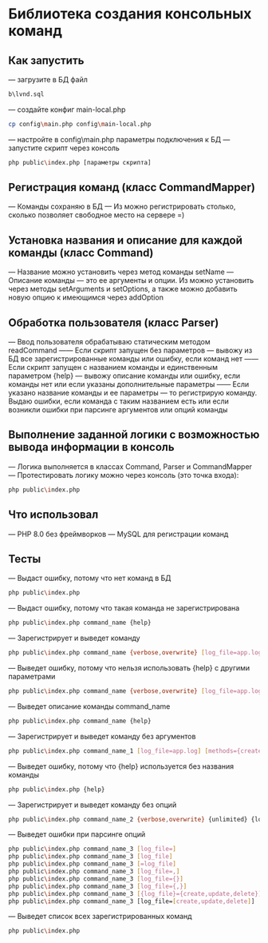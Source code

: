 # Библиотека создания консольных команд
## Как запустить
— загрузите в БД файл
```sh
b\lvnd.sql
```
— создайте конфиг main-local.php
```sh
cp config\main.php config\main-local.php
```
— настройте в config\main.php параметры подключения к БД
— запустите скрипт через консоль
```sh
php public\index.php [параметры скрипта]
```

## Регистрация команд (класс CommandMapper)
— Команды сохраняю в БД
— Из можно регистрировать столько, сколько позволяет свободное место на сервере =)

## Установка названия и описание для каждой команды (класс Command)
— Название можно установить через метод команды setName
— Описание команды — это ее аргументы и опции. Из можно установить через методы setArguments и setOptions, а также можно добавить новую опцию к имеющимся через addOption

## Обработка пользователя (класс Parser)
— Ввод пользователя обрабатываю статическим методом readCommand
—— Если скрипт запущен без параметров — вывожу из БД все зарегистрированные команды или ошибку, если команд нет
—— Если скрипт запущен с названием команды и единственным параметром {help} — вывожу описание команды или ошибку, если команды нет или если указаны дополнительные параметры
—— Если указано название команды и ее параметры — то регистрирую команду. Выдаю ошибки, если команда с таким названием есть или если возникли ошибки при парсинге аргументов или опций команды

## Выполнение заданной логики с возможностью вывода информации в консоль
— Логика выполняется в классах Command, Parser и CommandMapper
— Протестировать логику можно через консоль (это точка входа):
```sh
php public\index.php
```	 
## Что использовал
— PHP 8.0 без фреймворков
— MySQL для регистрации команд

## Тесты
— Выдаст ошибку, потому что нет команд в БД
```sh
php public\index.php
```

— Выдаст ошибку, потому что такая команда не зарегистрирована
```sh
php public\index.php command_name {help}
```

— Зарегистрирует и выведет команду
```sh
php public\index.php command_name {verbose,overwrite} [log_file=app.log] {unlimited} [methods={create,update,delete}] [paginate=50] {log}
```

— Выведет ошибку, потому что нельзя использовать {help} с другими параметрами
```sh
php public\index.php command_name {verbose,overwrite} [log_file=app.log] {unlimited} {help} [methods={create,update,delete}] [paginate=50] {log}
```

— Выведет описание команды command_name
```sh
php public\index.php command_name {help}
```

— Зарегистрирует и выведет команду без аргументов
```sh
php public\index.php command_name_1 [log_file=app.log] [methods={create,update,delete}] [paginate=50]
```

— Выведет ошибку, потому что {help} используется без названия команды
```sh
php public\index.php {help}
```

— Зарегистрирует и выведет команду без опций
```sh
php public\index.php command_name_2 {verbose,overwrite} {unlimited} {log}
```

— Выведет ошибки при парсинге опций
```sh
php public\index.php command_name_3 [log_file=]
php public\index.php command_name_3 [log_file]
php public\index.php command_name_3 [=log_file]
php public\index.php command_name_3 [log_file=,]
php public\index.php command_name_3 [log_file={}]
php public\index.php command_name_3 [log_file={,}]
php public\index.php command_name_3 [{log_file}={create,update,delete}]
php public\index.php command_name_3 [log_file=[create,update,delete]]
```

— Выведет список всех зарегистрированных команд
```sh
php public\index.php
```
